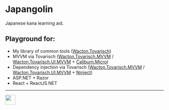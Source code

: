 # Japangolin
Japanese kana learning aid.

## Playground for:
- My library of common tools ([Wacton.Tovarisch](https://gitlab.com/Wacton/Tovarisch))
- MVVM via Tovarisch ([Wacton.Tovarisch.MVVM](https://gitlab.com/Wacton/Tovarisch/tree/master/Tovarisch/MVVM) / [Wacton.Tovarisch.UI.MVVM](https://gitlab.com/Wacton/Tovarisch/tree/master/Tovarisch.UI/MVVM) + [Caliburn.Micro](http://caliburnmicro.com/))
- Dependency injection via Tovarisch ([Wacton.Tovarisch.MVVM](https://gitlab.com/Wacton/Tovarisch/tree/master/Tovarisch/MVVM) / [Wacton.Tovarisch.UI.MVVM](https://gitlab.com/Wacton/Tovarisch/tree/master/Tovarisch.UI/MVVM) + [Ninject](http://www.ninject.org/))
- ASP.NET + Razor
- React + ReactJS.NET

---

<img src="https://gitlab.com/Wacton/Japangolin/raw/master/Japangolin.Romaji.UI/Resources/Japangolin.png" width="32" height="32">